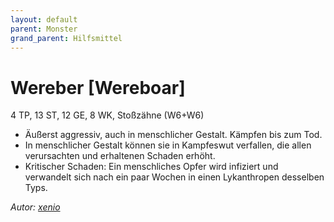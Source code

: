 ```yaml
---
layout: default
parent: Monster
grand_parent: Hilfsmittel
---
```


# Wereber [Wereboar]
4 TP, 13 ST, 12 GE, 8 WK, Stoßzähne (W6+W6)
- Äußerst aggressiv, auch in menschlicher Gestalt. Kämpfen bis zum Tod.
- In menschlicher Gestalt können sie in Kampfeswut verfallen, die allen verursachten und erhaltenen Schaden erhöht.
- Kritischer Schaden: Ein menschliches Opfer wird infiziert und verwandelt sich nach ein paar Wochen in einen Lykanthropen desselben Typs.

*Autor: [xenio](https://xenioinabottle.blogspot.com)*
